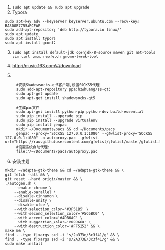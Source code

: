 1. ```sudo apt update && sudo apt upgrade```
2. Typora

```shell
sudo apt-key adv --keyserver keyserver.ubuntu.com --recv-keys BA300B7755AFCFAE
sudo add-apt-repository 'deb http://typora.io linux/'
sudo apt update
sudo apt install typora
sudo apt install gconf2
```
3. ```sudo apt install default-jdk openjdk-8-source maven git net-tools vim curl tmux neofetch gnome-tweak-tool```

4. http://music.163.com/#/download
   
5.
```shell
     #安装Shadowsocks-qt5客户端,设置SOCKS5代理
     sudo add-apt-repository ppa:hzwhuang/ss-qt5
     sudo apt-get update
     sudo apt-get install shadowsocks-qt5

     #生成pac文件
     sudo apt-get install python-pip python-dev build-essential 
     sudo pip install --upgrade pip 
     sudo pip install --upgrade virtualenv
     sudo pip install genpac
     mkdir ~/Documents/pacs && cd ~/Documents/pacs
     genpac --proxy="SOCKS5 127.0.0.1:1080" --gfwlist-proxy="SOCKS5 	127.0.0.1:1080" -o autoproxy.pac --gfwlist-url="https://raw.githubusercontent.com/gfwlist/gfwlist/master/gfwlist.txt"
     #设置系统自动代理:
     file://~/Documents/pacs/autoproxy.pac
```

6. 安装主题
```shell
mkdir ~/adapta-gtk-theme && cd ~/adapta-gtk-theme && \
git fetch --all && \
git reset --hard origin/master && \
./autogen.sh \
    --enable-chrome \
    --enable-parallel \
    --disable-cinnamon \
    --disable-unity \
    --disable-xfce \
    --with-selection_color='#3F51B5' \
    --with-second_selection_color='#5C6BC0' \
    --with-accent_color='#4DB6AC' \
    --with-suggestion_color='#009688' \
    --with-destruction_color='#FF5252' && \
make && \
find . -type f|xargs sed -i 's/2a373e/3c3f41/g' && \
find . -type f|xargs sed -i 's/2A373E/3c3f41/g' && \
sudo make install
```